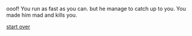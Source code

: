 
ooof! You run as fast as you can. but he manage to catch up to you. You made him mad and kills you.

[start over](../README.md)